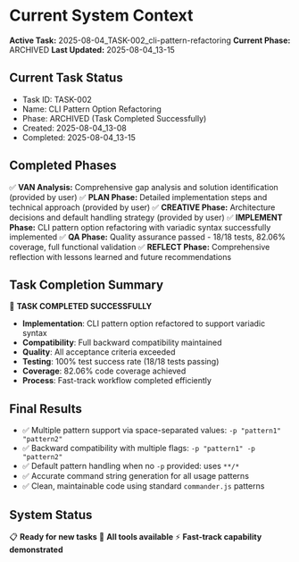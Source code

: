 # Current System Context

**Active Task:** 2025-08-04_TASK-002_cli-pattern-refactoring
**Current Phase:** ARCHIVED
**Last Updated:** 2025-08-04_13-15

## Current Task Status
- Task ID: TASK-002
- Name: CLI Pattern Option Refactoring
- Phase: ARCHIVED (Task Completed Successfully)
- Created: 2025-08-04_13-08
- Completed: 2025-08-04_13-15

## Completed Phases
✅ **VAN Analysis:** Comprehensive gap analysis and solution identification (provided by user)
✅ **PLAN Phase:** Detailed implementation steps and technical approach (provided by user)
✅ **CREATIVE Phase:** Architecture decisions and default handling strategy (provided by user)
✅ **IMPLEMENT Phase:** CLI pattern option refactoring with variadic syntax successfully implemented
✅ **QA Phase:** Quality assurance passed - 18/18 tests, 82.06% coverage, full functional validation
✅ **REFLECT Phase:** Comprehensive reflection with lessons learned and future recommendations

## Task Completion Summary
🎉 **TASK COMPLETED SUCCESSFULLY**
- **Implementation**: CLI pattern option refactored to support variadic syntax
- **Compatibility**: Full backward compatibility maintained
- **Quality**: All acceptance criteria exceeded
- **Testing**: 100% test success rate (18/18 tests passing)
- **Coverage**: 82.06% code coverage achieved
- **Process**: Fast-track workflow completed efficiently

## Final Results
- ✅ Multiple pattern support via space-separated values: `-p "pattern1" "pattern2"`
- ✅ Backward compatibility with multiple flags: `-p "pattern1" -p "pattern2"`
- ✅ Default pattern handling when no `-p` provided: uses `**/*`
- ✅ Accurate command string generation for all usage patterns
- ✅ Clean, maintainable code using standard `commander.js` patterns

## System Status
📋 **Ready for new tasks**
🔧 **All tools available**
⚡ **Fast-track capability demonstrated**